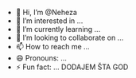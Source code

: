 - 👋 Hi, I’m @Neheza
- 👀 I’m interested in ...
- 🌱 I’m currently learning ...
- 💞️ I’m looking to collaborate on ...
- 📫 How to reach me ...
- 😄 Pronouns: ...
- ⚡ Fun fact: ...
DODAJEM ŠTA GOD

<!---
Neheza/Neheza is a ✨ special ✨ repository because its `README.md` (this file) appears on your GitHub profile.
You can click the Preview link to take a look at your changes.
--->
